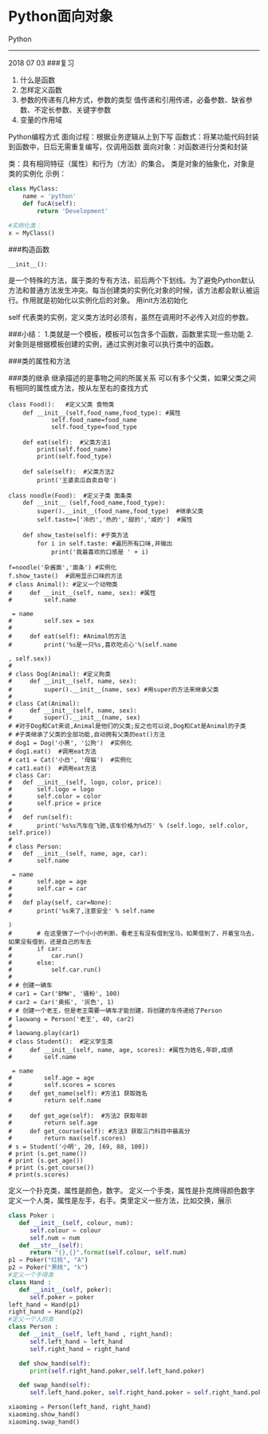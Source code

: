 # Python面向对象

Python 

---
2018 07 03
###复习

 1. 什么是函数
 2. 怎样定义函数
 3. 参数的传递有几种方式，参数的类型
 值传递和引用传递，必备参数、缺省参数、不定长参数、关键字参数
 4. 变量的作用域

Python编程方式
面向过程：根据业务逻辑从上到下写
函数式：将某功能代码封装到函数中，日后无需重复编写，仅调用函数
面向对象：对函数进行分类和封装

类：具有相同特征（属性）和行为（方法）的集合。
类是对象的抽象化，对象是类的实例化
示例：
```python
class MyClass:
    name = 'python'
    def fucA(self):
        return 'Development'
        
#实例化类：
x = MyClass()
```

###构造函数
```
__init__():
```
是一个特殊的方法，属于类的专有方法，前后两个下划线。为了避免Python默认方法和普通方法发生冲突。每当创建类的实例化对象的时候，该方法都会默认被运行。作用就是初始化以实例化后的对象。
用init方法初始化

self
代表类的实例，定义类方法时必须有，虽然在调用时不必传入对应的参数。

###小结：
1.类就是一个模板，模板可以包含多个函数，函数里实现一些功能
2.对象则是根据模板创建的实例，通过实例对象可以执行类中的函数。


###类的属性和方法


###类的继承
继承描述的是事物之间的所属关系
可以有多个父类，如果父类之间有相同的属性或方法，按从左至右的查找方式


```
class Food():   #定义父类 食物类
    def __init__(self,food_name,food_type): #属性
            self.food_name=food_name
            self.food_type=food_type

    def eat(self):  #父类方法1
        print(self.food_name)
        print(self.food_type)

    def sale(self):  #父类方法2
        print('王婆卖瓜自卖自夸')

class noodle(Food):  #定义子类 面条类
    def __init__ (self,food_name,food_type):
        super().__init__(food_name,food_type)  #继承父类
        self.taste=['冷的','热的','甜的','咸的']  #属性

    def show_taste(self): #子类方法
        for i in self.taste: #遍历所有口味,并输出
            print('我最喜欢的口感是 ' + i)

f=noodle('杂酱面','面条') #实例化
f.show_taste()  #调用显示口味的方法
# class Animal(): #定义一个动物类
#     def __init__(self, name, sex): #属性
#         self.name 

 = name
#         self.sex = sex
#
#     def eat(self): #Animal的方法
#         print('%s是一只%s,喜欢吃点心'%(self.name 

, self.sex))
#
# class Dog(Animal): #定义狗类
#     def __init__(self, name, sex):
#         super().__init__(name, sex) #用super的方法来继承父类
#
# class Cat(Animal):
#     def __init__(self, name, sex):
#         super().__init__(name, sex)
# #对于Dog和Cat来说,Animal是他们的父类;反之也可以说,Dog和Cat是Animal的子类
# #子类继承了父类的全部功能,自动拥有父类的eat()方法
# dog1 = Dog('小黑', '公狗')  #实例化
# dog1.eat()  #调用eat方法
# cat1 = Cat('小白', '母猫')  #实例化
# cat1.eat()  #调用eat方法
# class Car:
# 	def __init__(self, logo, color, price):
# 		self.logo = logo
# 		self.color = color
# 		self.price = price
#
# 	def run(self):
# 		print('%s%s汽车在飞驰,该车价格为%d万' % (self.logo, self.color, self.price))
#
# class Person:
# 	def __init__(self, name, age, car):
# 		self.name 

 = name
# 		self.age = age
# 		self.car = car
#
# 	def play(self, car=None):
# 		print('%s来了,注意安全' % self.name 

)
# 		# 在这里做了一个小小的判断，看老王有没有借到宝马，如果借到了，开着宝马去，如果没有借到，还是自己的车去
# 		if car:
# 			car.run()
# 		else:
# 			self.car.run()
#
# # 创建一辆车
# car1 = Car('BMW', '骚粉', 100)
# car2 = Car('奥拓', '灰色', 1)
# # 创建一个老王，但是老王需要一辆车才能创建，将创建的车传递给了Person
# laowang = Person('老王', 40, car2)
#
# laowang.play(car1)
# class Student():  #定义学生类
#     def __init__(self, name, age, scores): #属性为姓名,年龄,成绩
#         self.name 

 = name
#         self.age = age
#         self.scores = scores
#     def get_name(self): #方法1 获取姓名
#         return self.name 

#     def get_age(self):  #方法2 获取年龄
#         return self.age
#     def get_course(self): #方法3 获取三门科目中最高分
#         return max(self.scores)
# s = Student('小明', 20, [69, 88, 100])
# print (s.get_name())
# print (s.get_age())
# print (s.get_course())
# print(s.scores)
```

 定义一个扑克类，属性是颜色，数字。
 定义一个手类，属性是扑克牌得颜色数字
 定义一个人类，属性是左手，右手。类里定义一些方法，比如交换，展示

```python
class Poker :
   def __init__(self, colour, num):
      self.colour = colour
      self.num = num
   def __str__(self):
      return "{},{}".format(self.colour, self.num)
p1 = Poker("红桃", "A")
p2 = Poker("黑桃", "k")
#定义一个手得类
class Hand :
   def __init__(self, poker):
      self.poker = poker
left_hand = Hand(p1)
right_hand = Hand(p2)
#定义一个人的类
class Person :
   def __init__(self, left_hand , right_hand):
      self.left_hand = left_hand
      self.right_hand = right_hand

   def show_hand(self):
      print(self.right_hand.poker,self.left_hand.poker)

   def swap_hand(self):
      self.left_hand.poker, self.right_hand.poker = self.right_hand.poker, self.left_hand.poker

xiaoming = Person(left_hand, right_hand)
xiaoming.show_hand()
xiaoming.swap_hand()
```





